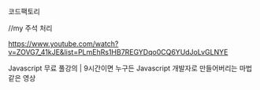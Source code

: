 코드팩토리

//my 주석 처리 

https://www.youtube.com/watch?v=ZOVG7_41kJE&list=PLmEhRs1HB7REGYDqo0CQ6YUdJoLvGLNYE

Javascript 무료 풀강의 | 9시간이면 누구든 Javascript 개발자로 만들어버리는 마법같은 영상
